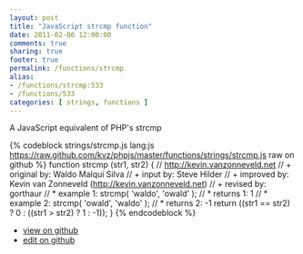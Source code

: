 ```yaml
---
layout: post
title: "JavaScript strcmp function"
date: 2011-02-06 12:00:00
comments: true
sharing: true
footer: true
permalink: /functions/strcmp
alias:
- /functions/strcmp:533
- /functions/533
categories: [ strings, functions ]
---
```

A JavaScript equivalent of PHP's strcmp
<!-- more -->
{% codeblock strings/strcmp.js lang:js https://raw.github.com/kvz/phpjs/master/functions/strings/strcmp.js raw on github %}
function strcmp (str1, str2) {
    // http://kevin.vanzonneveld.net
    // +   original by: Waldo Malqui Silva
    // +      input by: Steve Hilder
    // +   improved by: Kevin van Zonneveld (http://kevin.vanzonneveld.net)
    // +    revised by: gorthaur
    // *     example 1: strcmp( 'waldo', 'owald' );
    // *     returns 1: 1
    // *     example 2: strcmp( 'owald', 'waldo' );
    // *     returns 2: -1
    return ((str1 == str2) ? 0 : ((str1 > str2) ? 1 : -1));
}
{% endcodeblock %}
<ul>
 <li><a href="https://github.com/kvz/phpjs/blob/master/functions/strings/strcmp.js">view on github</a></li>
 <li><a href="https://github.com/kvz/phpjs/edit/master/functions/strings/strcmp.js">edit on github</a></li>
</ul>
